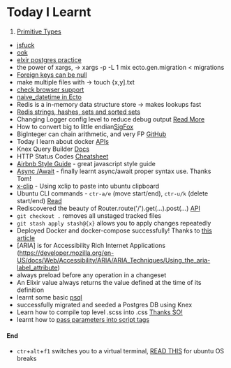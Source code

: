 Today I Learnt
===

1. [Primitive Types](https://hexdocs.pm/ecto/Ecto.Schema.html)
- [jsfuck](http://www.jsfuck.com/)
- [ook](https://www.splitbrain.org/services/ook)
- [elxir postgres practice](http://www.glydergun.com/diving-into-ecto/)
- the power of xargs, -> xargs -p -L 1 mix ecto.gen.migration < migrations
- [Foreign keys can be null](http://searchoracle.techtarget.com/answer/What-is-a-primary-key-Composite-PK-Foreign-key-Tuple)
- make multiple files with -> touch {x,y].txt
- [check browser support](https://caniuse.com/)
- [naive_datetime in Ecto](https://github.com/elixir-ecto/ecto/issues/1466)
- Redis is a in-memory data structure store -> makes lookups fast
- [Redis strings, hashes, sets and sorted sets](https://trello.com/c/chaFqznO)
- Changing Logger config level to reduce debug output [Read More](https://stackoverflow.com/questions/30297825/disable-elixir-ecto-debug-output)
- How to convert big to little endian[SigFox](https://digmat.freshdesk.com/support/solutions/articles/16000061215-decoding-the-oyster-sigfox-payload-examples)
- BigInteger can chain arithmetic, and very FP [GitHub](https://github.com/peterolson/BigInteger.js)
- Today I learn about docker [APIs](https://hub.docker.com/explore/)
- Knex Query Builder [Docs](http://knexjs.org/#Builder)
- HTTP Status Codes [Cheatsheet](https://httpstatuses.com/)
- [Airbnb Style Guide](https://github.com/airbnb/javascript#variables) - great javascript style guide
- [Async /Await](https://medium.com/@bluepnume/learn-about-promises-before-you-start-using-async-await-eb148164a9c8) - finally learnt async/await proper syntax use. Thanks Tom!
- [x-clip](https://askubuntu.com/questions/383462/unable-to-paste-with-xclip-outside-of-terminal) - Using xclip to paste into ubuntu clipboard
- Ubuntu CLI commands - `ctr-a/e` (move start/end), `ctr-u/k` (delete start/end) [Read](https://trello.com/c/5d7msXVC)
- Rediscovered the beauty of Router.route('/').get(...).post(...) [API](https://expressjs.com/en/guide/routing.html)
- `git checkout .` removes all unstaged tracked files
- `git stash apply stash@{x}` allows you to apply changes repeatedly
- Deployed Docker and docker-compose successfully! Thanks to [this article](https://medium.com/@nickpeleh/dockerizing-a-node-js-web-app-with-redis-and-postgresql-60ddc697b44)
- [ARIA] is for Accessibility Rich Internet Applications (https://developer.mozilla.org/en-US/docs/Web/Accessibility/ARIA/ARIA_Techniques/Using_the_aria-label_attribute)
- always preload before any operation in a changeset
- An Elixir value always returns the value defined at the time of its definition
- learnt some basic [psql](https://trello.com/c/3ZPR8Srg)
- successfully migrated and seeded a Postgres DB using Knex
- Learn how to compile top level .scss into .css [Thanks SO!](https://stackoverflow.com/questions/34896279/how-to-compile-scss-to-css-with-node-sass)
- learnt how to [pass parameters into script tags](https://stackoverflow.com/questions/16098397/pass-variables-to-javascript-in-expressjs)
#### End
- `ctr`+`alt`+`f1` switches you to a virtual terminal, [READ THIS](https://askubuntu.com/questions/474932/help-i-broke-ubuntu-by-uninstalling-compiz) for ubuntu OS breaks
